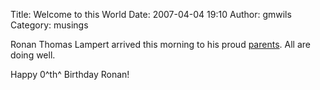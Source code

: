 Title: Welcome to this World
Date: 2007-04-04 19:10
Author: gmwils
Category: musings

Ronan Thomas Lampert arrived this morning to his proud [parents][]. All
are doing well.

Happy 0^th^ Birthday Ronan!

  [parents]: http://www.sgi.nu/diary
